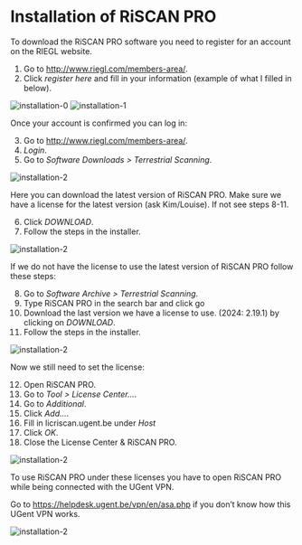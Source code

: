 # Installation of RiSCAN PRO
To download the RiSCAN PRO software you need to register for an account on the RIEGL website.

1. Go to http://www.riegl.com/members-area/. 
2. Click *register here* and fill in your information (example of what I filled in below).

![installation-0](./img/1_installation-0.png)
![installation-1](./img/1_installation-1.png)

Once your account is confirmed you can log in:

3. Go to http://www.riegl.com/members-area/. 
4. *Login*.
5. Go to *Software Downloads > Terrestrial Scanning*.

![installation-2](./img/1_installation-2.png)

Here you can download the latest version of RiSCAN PRO. Make sure we have a license for the latest version (ask Kim/Louise). If not see steps 8-11.

6. Click *DOWNLOAD*.
7. Follow the steps in the installer. 

![installation-2](./img/1_installation-3.png)

If we do not have the license to use the latest version of RiSCAN PRO follow these steps: 

8. Go to *Software Archive > Terrestrial Scanning*. 
9. Type RiSCAN PRO in the search bar and click go
10. Download the last version we have a license to use. (2024: 2.19.1) by clicking on *DOWNLOAD*.
11. Follow the steps in the installer.

![installation-2](./img/1_installation-4.png)

Now we still need to set the license:

12. Open RiSCAN PRO.
13. Go to *Tool > License Center…*.
14. Go to *Additional*.
15. Click *Add…*.
16. Fill in licriscan.ugent.be under *Host*
17. Click *OK*.
18. Close the License Center & RiSCAN PRO.

![installation-2](./img/1_installation-5.png)

To use RiSCAN PRO under these licenses you have to open RiSCAN PRO while being connected with the UGent VPN.

Go to https://helpdesk.ugent.be/vpn/en/asa.php if you don’t know how this UGent VPN works.

![installation-2](./img/1_installation-6.png)

